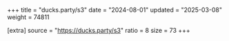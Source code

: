 +++
title = "ducks.party/s3"
date = "2024-08-01"
updated = "2025-03-08"
weight = 74811

[extra]
source = "https://ducks.party/s3"
ratio = 8
size = 73
+++
